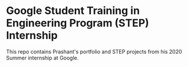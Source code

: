 # Google Student Training in Engineering Program (STEP) Internship

This repo contains Prashant's portfolio and STEP projects from his 2020 Summer internship at Google.

